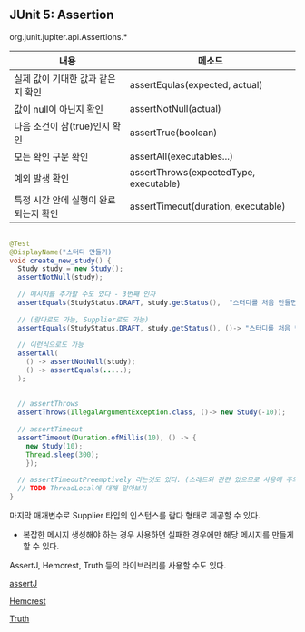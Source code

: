 ## JUnit 5: Assertion

org.junit.jupiter.api.Assertions.*

|내용|메소드|
|-------|------|
|실제 값이 기대한 값과 같은지 확인|assertEqulas(expected, actual)|
|값이 null이 아닌지 확인|assertNotNull(actual)|
|다음 조건이 참(true)인지 확인|assertTrue(boolean)|
|모든 확인 구문 확인|assertAll(executables...)|
|예외 발생 확인|assertThrows(expectedType, executable)|
|특정 시간 안에 실행이 완료되는지 확인|assertTimeout(duration, executable)|


```java

@Test
@DisplayName("스터디 만들기)
void create_new_study() {
  Study study = new Study();
  assertNotNull(study);
  
  // 메시지를 추가할 수도 있다 - 3번째 인자  
  assertEquals(StudyStatus.DRAFT, study.getStatus(),  "스터디를 처음 만들면 상태값이 DRAFT여야 한다.");
  
  // (람다로도 가능, Supplier로도 가능)
  assertEquals(StudyStatus.DRAFT, study.getStatus(), ()-> "스터디를 처음 만들면 상태값이 DRAFT여야 한다.");
  
  // 이런식으로도 가능
  assertAll(
    () -> assertNotNull(study);
    () -> assertEquals(.....);  
  );
  
  
  // assertThrows
  assertThrows(IllegalArgumentException.class, ()-> new Study(-10));
  
  // assertTimeout
  assertTimeout(Duration.ofMillis(10), () -> {
    new Study(10);
    Thread.sleep(300);
    });
    
  // assertTimeoutPreemptively 라는것도 있다. (스레드와 관련 있으므로 사용에 주의해야됨)
  // TODO ThreadLocal에 대해 알아보기
}

```
마지막 매개변수로 Supplier<String> 타입의 인스턴스를 람다 형태로 제공할 수 있다.
+ 복잡한 메시지 생성해야 하는 경우 사용하면 실패한 경우에만 해당 메시지를 만들게 할 수 있다.

AssertJ, Hemcrest, Truth 등의 라이브러리를 사용할 수도 있다.

[assertJ](https://joel-costigliola.github.io/assertj/)

[Hemcrest](https://hamcrest.org/JavaHamcrest/)

[Truth](https://truth.dev/)





